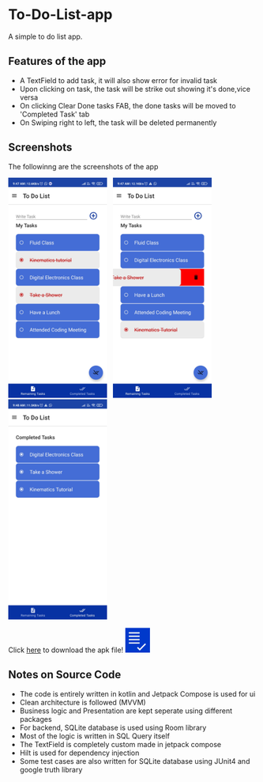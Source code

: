 # To-Do-List-app
<p>A simple to do list app.</p>
<h2>Features of the app</h2>
<ul>
<li>A TextField to add task, it will also show error for invalid task</li>
<li>Upon clicking on task, the task will be strike out showing it's done,vice versa</li>
<li>On clicking Clear Done tasks FAB, the done tasks will be moved to 'Completed Task' tab</li>
<li>On Swiping right to left, the task will be deleted permanently</li>
</ul>
<h2>Screenshots</h2>
<p>The followinng are the screenshots of the app</p>
<div>
<img src="Screenshots/a.jpg" width="200"> &nbsp; <img src="Screenshots/b.jpg" width = "200">
  &nbsp; <img src="Screenshots/c.jpg" width = "200">
</div>
<div>
  <p>Click <a href="https://drive.google.com/file/d/1n4d6GhoEBXT8-JhT--53u1fHhIxva9Pq/view?usp=drivesdk" target="_blank">here</a> to download the apk file! <a href="https://drive.google.com/file/d/1n4d6GhoEBXT8-JhT--53u1fHhIxva9Pq/view?usp=drivesdk" target="_blank"><img src="app/src/main/res/drawable/todoicon.png" width = "50"></a></p>
  </div>

<div>
  <h2>Notes on Source Code</h2>
  <ul>
    <li>The code is entirely written in kotlin and Jetpack Compose is used for ui</li>
    <li>Clean architecture is followed (MVVM)</li>
    <li>Business logic and Presentation are kept seperate using different packages</li>
    <li>For backend, SQLite database is used using Room library</li>
    <li>Most of the logic is written in SQL Query itself</li>
    <li>The TextField is completely custom made in jetpack compose</li>
    <li>Hilt is used for dependency injection</li>
    <li>Some test cases are also written for SQLite database using JUnit4 and google truth library</li>
  </ul>
  </div>


